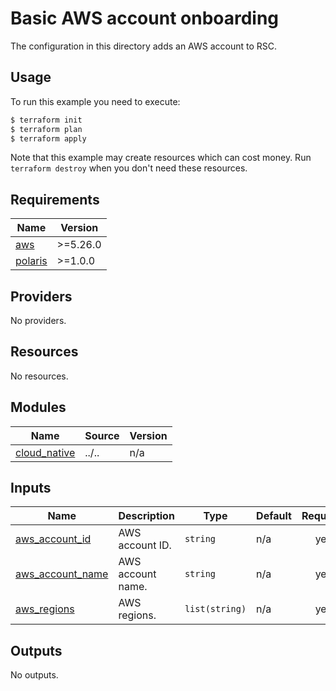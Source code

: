 # Basic AWS account onboarding
The configuration in this directory adds an AWS account to RSC.

## Usage
To run this example you need to execute:
```bash
$ terraform init
$ terraform plan
$ terraform apply
```
Note that this example may create resources which can cost money. Run `terraform destroy` when you don't need these
resources.

<!-- BEGIN_TF_DOCS -->


## Requirements

| Name | Version |
|------|---------|
| <a name="requirement_aws"></a> [aws](#requirement\_aws) | >=5.26.0 |
| <a name="requirement_polaris"></a> [polaris](#requirement\_polaris) | >=1.0.0 |

## Providers

No providers.

## Resources

No resources.

## Modules

| Name | Source | Version |
|------|--------|---------|
| <a name="module_cloud_native"></a> [cloud\_native](#module\_cloud\_native) | ../.. | n/a |

## Inputs

| Name | Description | Type | Default | Required |
|------|-------------|------|---------|:--------:|
| <a name="input_aws_account_id"></a> [aws\_account\_id](#input\_aws\_account\_id) | AWS account ID. | `string` | n/a | yes |
| <a name="input_aws_account_name"></a> [aws\_account\_name](#input\_aws\_account\_name) | AWS account name. | `string` | n/a | yes |
| <a name="input_aws_regions"></a> [aws\_regions](#input\_aws\_regions) | AWS regions. | `list(string)` | n/a | yes |

## Outputs

No outputs.

<!-- END_TF_DOCS -->
